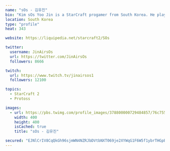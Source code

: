 ```yaml
---
name: "sOs - 김유진"
bio: "Kim sOs Yoo Jin is a StarCraft progamer from South Korea. He plays Protoss for team Jin Air Green Wings."
location: South Korea
type: "profile"
heat: 343

website: https://liquipedia.net/starcraft2/SOs

twitter:
  username: JinAirsOs
  url: https://twitter.com/JinAirsOs
  followers: 8666

twitch:
  url: https://www.twitch.tv/jinairsos1
  followers: 12100

topics:
  - StarCraft 2
  - Protoss

images:
  - url: https://pbs.twimg.com/profile_images/378800000729484857/76c755e682db3d861100811bbc787ab3_400x400.jpeg
    width: 400
    height: 400
    isCached: true
    title: "sOs - 김유진"

secured: "EJNlCrIV8CqQkGh96sjmWN4NZRJbDVtbNXT069je2XYWqG1F6W5f1ybrTHGpBFiW+Ip1aVWSVYsGvwC9b427TaI5u02RGNV2qzjAWE+NszFnHpnDtj392vJuzbBVbxVBbidGxtYZMQ71r6NOHWg5Il8CI+mxg1iGpZ7pJDYCj0YLxB34cD+22/GPq8RinJ9+kSpKhPpAAxN2T6ZohQ1SrC2+EezSYlUt8UfFvekoS98CUM8O6CjF3b7haXWcmgBrSeChov4qXAIg32T9L1mDWS96YCA18KBQe1zkw/195Njysgf0dQ2UydoxtnVkonm+wbtxHATK3JES5cAB4eJ7U2wlPqdpkJGQYThjraeUryDZVhybVz/ixA3gydCjWJVe;mpe+q0qoEpas4EVZ1GGP/g=="
---
```


